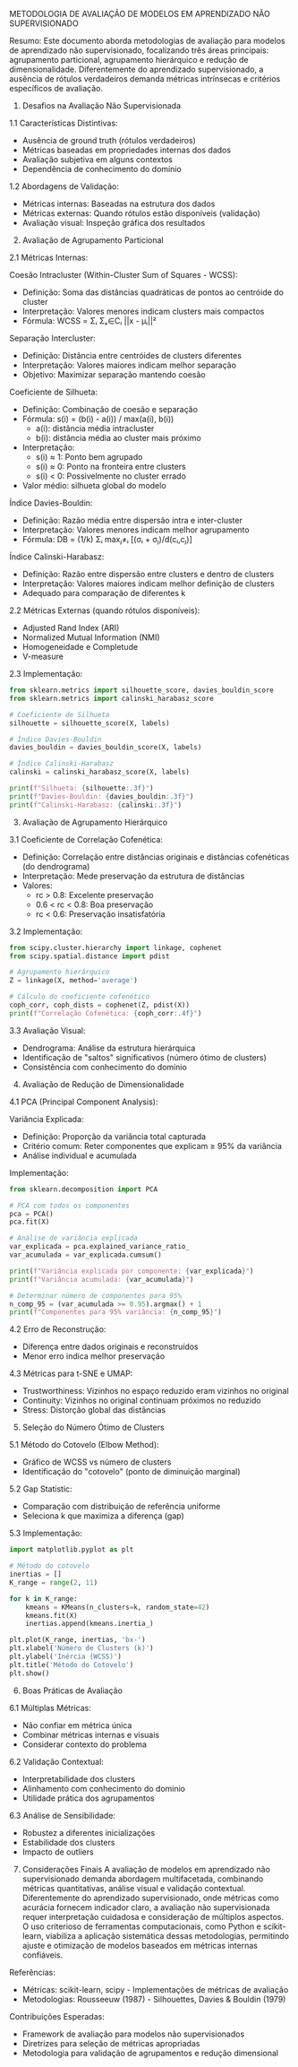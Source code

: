 METODOLOGIA DE AVALIAÇÃO DE MODELOS EM APRENDIZADO NÃO SUPERVISIONADO

Resumo:
Este documento aborda metodologias de avaliação para modelos de aprendizado não supervisionado, focalizando três áreas principais: agrupamento particional, agrupamento hierárquico e redução de dimensionalidade. Diferentemente do aprendizado supervisionado, a ausência de rótulos verdadeiros demanda métricas intrínsecas e critérios específicos de avaliação.

1. Desafios na Avaliação Não Supervisionada

1.1 Características Distintivas:
- Ausência de ground truth (rótulos verdadeiros)
- Métricas baseadas em propriedades internas dos dados
- Avaliação subjetiva em alguns contextos
- Dependência de conhecimento do domínio

1.2 Abordagens de Validação:
- Métricas internas: Baseadas na estrutura dos dados
- Métricas externas: Quando rótulos estão disponíveis (validação)
- Avaliação visual: Inspeção gráfica dos resultados

2. Avaliação de Agrupamento Particional

2.1 Métricas Internas:

Coesão Intracluster (Within-Cluster Sum of Squares - WCSS):
- Definição: Soma das distâncias quadráticas de pontos ao centróide do cluster
- Interpretação: Valores menores indicam clusters mais compactos
- Fórmula: WCSS = Σᵢ Σₓ∈Cᵢ ||x - μᵢ||²

Separação Intercluster:
- Definição: Distância entre centróides de clusters diferentes
- Interpretação: Valores maiores indicam melhor separação
- Objetivo: Maximizar separação mantendo coesão

Coeficiente de Silhueta:
- Definição: Combinação de coesão e separação
- Fórmula: s(i) = (b(i) - a(i)) / max(a(i), b(i))
  * a(i): distância média intracluster
  * b(i): distância média ao cluster mais próximo
- Interpretação:
  * s(i) ≈ 1: Ponto bem agrupado
  * s(i) ≈ 0: Ponto na fronteira entre clusters
  * s(i) < 0: Possivelmente no cluster errado
- Valor médio: silhueta global do modelo

Índice Davies-Bouldin:
- Definição: Razão média entre dispersão intra e inter-cluster
- Interpretação: Valores menores indicam melhor agrupamento
- Fórmula: DB = (1/k) Σᵢ maxⱼ≠ᵢ [(σᵢ + σⱼ)/d(cᵢ,cⱼ)]

Índice Calinski-Harabasz:
- Definição: Razão entre dispersão entre clusters e dentro de clusters
- Interpretação: Valores maiores indicam melhor definição de clusters
- Adequado para comparação de diferentes k

2.2 Métricas Externas (quando rótulos disponíveis):
- Adjusted Rand Index (ARI)
- Normalized Mutual Information (NMI)
- Homogeneidade e Completude
- V-measure

2.3 Implementação:
```python
from sklearn.metrics import silhouette_score, davies_bouldin_score
from sklearn.metrics import calinski_harabasz_score

# Coeficiente de Silhueta
silhouette = silhouette_score(X, labels)

# Índice Davies-Bouldin
davies_bouldin = davies_bouldin_score(X, labels)

# Índice Calinski-Harabasz
calinski = calinski_harabasz_score(X, labels)

print(f"Silhueta: {silhouette:.3f}")
print(f"Davies-Bouldin: {davies_bouldin:.3f}")
print(f"Calinski-Harabasz: {calinski:.3f}")
```

3. Avaliação de Agrupamento Hierárquico

3.1 Coeficiente de Correlação Cofenética:
- Definição: Correlação entre distâncias originais e distâncias cofenéticas (do dendrograma)
- Interpretação: Mede preservação da estrutura de distâncias
- Valores:
  * rc > 0.8: Excelente preservação
  * 0.6 < rc < 0.8: Boa preservação
  * rc < 0.6: Preservação insatisfatória

3.2 Implementação:
```python
from scipy.cluster.hierarchy import linkage, cophenet
from scipy.spatial.distance import pdist

# Agrupamento hierárquico
Z = linkage(X, method='average')

# Cálculo do coeficiente cofenético
coph_corr, coph_dists = cophenet(Z, pdist(X))
print(f"Correlação Cofenética: {coph_corr:.4f}")
```

3.3 Avaliação Visual:
- Dendrograma: Análise da estrutura hierárquica
- Identificação de "saltos" significativos (número ótimo de clusters)
- Consistência com conhecimento do domínio

4. Avaliação de Redução de Dimensionalidade

4.1 PCA (Principal Component Analysis):

Variância Explicada:
- Definição: Proporção da variância total capturada
- Critério comum: Reter componentes que explicam ≥ 95% da variância
- Análise individual e acumulada

Implementação:
```python
from sklearn.decomposition import PCA

# PCA com todos os componentes
pca = PCA()
pca.fit(X)

# Análise de variância explicada
var_explicada = pca.explained_variance_ratio_
var_acumulada = var_explicada.cumsum()

print(f"Variância explicada por componente: {var_explicada}")
print(f"Variância acumulada: {var_acumulada}")

# Determinar número de componentes para 95%
n_comp_95 = (var_acumulada >= 0.95).argmax() + 1
print(f"Componentes para 95% variância: {n_comp_95}")
```

4.2 Erro de Reconstrução:
- Diferença entre dados originais e reconstruídos
- Menor erro indica melhor preservação

4.3 Métricas para t-SNE e UMAP:
- Trustworthiness: Vizinhos no espaço reduzido eram vizinhos no original
- Continuity: Vizinhos no original continuam próximos no reduzido
- Stress: Distorção global das distâncias

5. Seleção do Número Ótimo de Clusters

5.1 Método do Cotovelo (Elbow Method):
- Gráfico de WCSS vs número de clusters
- Identificação do "cotovelo" (ponto de diminuição marginal)

5.2 Gap Statistic:
- Comparação com distribuição de referência uniforme
- Seleciona k que maximiza a diferença (gap)

5.3 Implementação:
```python
import matplotlib.pyplot as plt

# Método do cotovelo
inertias = []
K_range = range(2, 11)

for k in K_range:
    kmeans = KMeans(n_clusters=k, random_state=42)
    kmeans.fit(X)
    inertias.append(kmeans.inertia_)

plt.plot(K_range, inertias, 'bx-')
plt.xlabel('Número de Clusters (k)')
plt.ylabel('Inércia (WCSS)')
plt.title('Método do Cotovelo')
plt.show()
```

6. Boas Práticas de Avaliação

6.1 Múltiplas Métricas:
- Não confiar em métrica única
- Combinar métricas internas e visuais
- Considerar contexto do problema

6.2 Validação Contextual:
- Interpretabilidade dos clusters
- Alinhamento com conhecimento do domínio
- Utilidade prática dos agrupamentos

6.3 Análise de Sensibilidade:
- Robustez a diferentes inicializações
- Estabilidade dos clusters
- Impacto de outliers

7. Considerações Finais
A avaliação de modelos em aprendizado não supervisionado demanda abordagem multifacetada, combinando métricas quantitativas, análise visual e validação contextual. Diferentemente do aprendizado supervisionado, onde métricas como acurácia fornecem indicador claro, a avaliação não supervisionada requer interpretação cuidadosa e consideração de múltiplos aspectos. O uso criterioso de ferramentas computacionais, como Python e scikit-learn, viabiliza a aplicação sistemática dessas metodologias, permitindo ajuste e otimização de modelos baseados em métricas internas confiáveis.

Referências:
- Métricas: scikit-learn, scipy - Implementações de métricas de avaliação
- Metodologias: Rousseeuw (1987) - Silhouettes, Davies & Bouldin (1979)

Contribuições Esperadas:
- Framework de avaliação para modelos não supervisionados
- Diretrizes para seleção de métricas apropriadas
- Metodologia para validação de agrupamentos e redução dimensional

